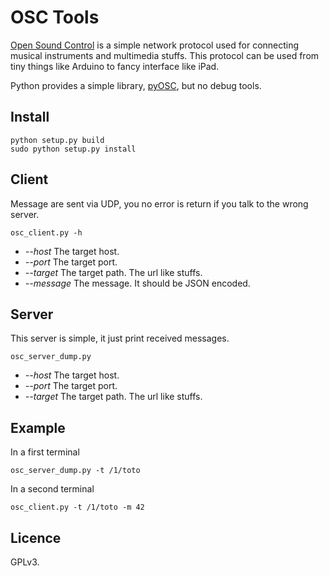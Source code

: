OSC Tools
=========

[Open Sound Control](https://en.wikipedia.org/wiki/Open_Sound_Control)
is a simple network protocol used for connecting musical instruments and multimedia stuffs.
This protocol can be used from tiny things like Arduino to fancy interface like iPad.

Python provides a simple library, [pyOSC](https://trac.v2.nl/wiki/pyOSC), but no debug tools.

Install
-------

    python setup.py build
    sudo python setup.py install

Client
------

Message are sent via UDP, you no error is return if you talk to the wrong server.

    osc_client.py -h

 * _--host_ The target host.
 * _--port_ The target port.
 * _--target_ The target path. The url like stuffs.
 * _--message_ The message. It should be JSON encoded.

Server
------

This server is simple, it just print received messages.

    osc_server_dump.py

 * _--host_ The target host.
 * _--port_ The target port.
 * _--target_ The target path. The url like stuffs.

Example
-------

In a first terminal

    osc_server_dump.py -t /1/toto

In a second terminal

    osc_client.py -t /1/toto -m 42

Licence
-------

GPLv3.
